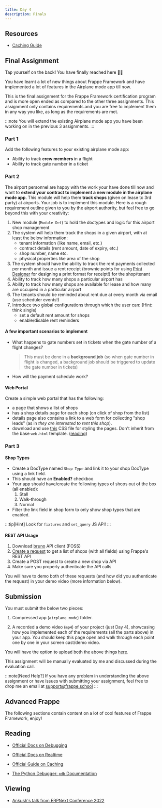 ```yaml
---
title: Day 4
description: Finals
---
```


## Resources

* [Caching Guide](https://frappeframework.com/docs/user/en/guides/caching)

## Final Assignment

Tap yourself on the back! You have finally reached here 🎉🎉

You have learnt a lot of new things about Frappe Framework and have implemented a lot of features in the Airplane mode app till now.

This is the final assignment for the Frappe Framework certification program and is more open ended as compared to the other three assignments. This assignment only contains requirements and you are free to implement them in any way you like, as long as the requirements are met.

:::note
You will extend the existing Airplane mode app you have been working on in the previous 3 assignments.
:::

### Part 1

Add the following features to your existing airplane mode app:

* Ability to track **crew members** in a flight
* Ability to track gate number in a ticket

### Part 2

The airport personnel are happy with the work your have done till now and want to **extend your contract to implement a new module in the airplane mode app**. This module will help them **track shops** (given on lease to 3rd party) at airports. Your job is to implement this module. Here is a rough requirement outline given to you by the airport authority, but feel free to go beyond this with your creativity:

1. New module (`Module Def`) to hold the doctypes and logic for this airport shop management
2. The system will help them track the shops in a given airport, with at least the below information:
    * tenant information (like name, email, etc.)
    * contract details (rent amount, date of expiry, etc.)
    * shop number, name etc.
    * physical properties like area of the shop
3. The system should have the ability to track the rent payments collected per month and issue a rent receipt (brownie points for using [Print Designer](https://github.com/frappe/print_designer) for designing a print format for receipt!) for the shop/tenant
4. Ability to track how many shops a particular airport has
5. Ability to track how many shops are available for lease and how many are occupied in a particular airport
6. The tenants should be reminded about rent due at every month via email (use scheduler events!)
7. Introduce two global configurations through which the user can: (Hint: think single)
    * set a default rent amount for shops
    * enable/disable rent reminders

#### A few important scenarios to implement

* What happens to gate numbers set in tickets when the gate number of a flight changes?
    > This must be done in a **background job** (so when gate number in flight is changed, a background job should be triggered to update the gate number in tickets)

* How will the payment schedule work?

#### Web Portal

Create a simple web portal that has the following:

* a page that shows a list of shops
* has a shop details page for each shop (on click of shop from the list)
* details page also contains a link to a web form for collecting "shop leads" (as in *they are interested to rent this shop*).
* download and use [this](https://cdn.jsdelivr.net/npm/picnic) CSS file for styling the pages. Don't inherit from the base `web.html` template. ([reading](https://frappeframework.com/docs/user/en/basics/static-assets))

### Part 3

#### Shop Types

* Create a DocType named `Shop Type` and link it to your shop DocType using a link field.
* This should have an **Enabled?** checkbox
* Your app should have/create the following types of shops out of the box (all enabled):
    1. Stall
    2. Walk-through
    3. Normal
* Filter the link field in shop form to only show shop types that are enabled.

:::tip[Hint]
Look for `fixtures` and `set_query` JS API!
:::

#### REST API Usage

1. Download [bruno](https://www.usebruno.com/) API client (FOSS)
2. [Create a request](https://docs.usebruno.com/get-started/bruno-basics/create-a-collection) to get a list of shops (with all fields) using Frappe's REST API
3. Create a POST request to create a new shop via API
4. Make sure you properly authenticate the API calls

You will have to demo both of these requests (and how did you authenticate the request) in your demo video (more information below).

## Submission

You must submit the below two pieces:

1. Compressed app (`airplane_mode`) folder.

2. A recorded a demo video (`mp4`) of your project (just Day 4), showcasing how you implemented each of the requirements (all the parts above) in your app. You should keep this page open and walk through each point one by one in your screen cast/demo video.

You will have the option to upload both the above things [here](https://frappe.school/assignments-portal/day-4).

This assignment will be manually evaluated by me and discussed during the evaluation call.

:::note[Need Help?]
If you have any problem in understanding the above assignment or have issues with submitting your assignment, feel free to drop me an email at <support@frappe.school>
:::

## Advanced Frappe

The following sections contain content on a lot of cool features of Frappe Framework, enjoy!

## Reading

* [Official Docs on Debugging](https://frappeframework.com/docs/v14/user/en/debugging)

* [Official Docs on Realtime](https://frappeframework.com/docs/v14/user/en/api/realtime)

* [Official Guide on Caching](https://frappeframework.com/docs/v14/user/en/guides/caching)

* [The Python Debugger: `pdb` Documentation](https://docs.python.org/3/library/pdb.html)

## Viewing

* [Ankush's talk from ERPNext Conference 2022](https://youtu.be/KTWwvHnjF5w)
